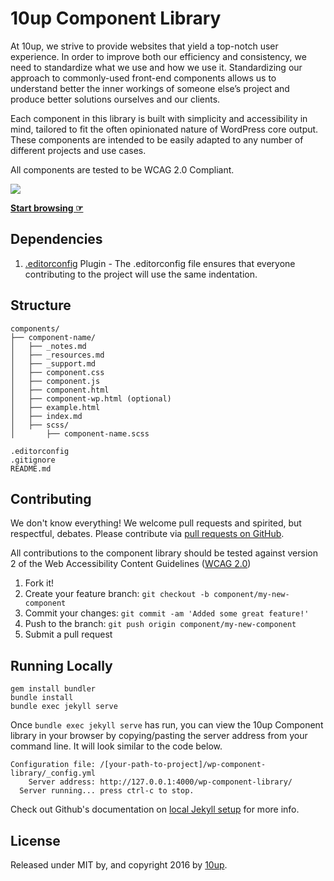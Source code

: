 10up Component Library
=====================

At 10up, we strive to provide websites that yield a top-notch user experience. In order to improve both our efficiency and consistency, we need to standardize what we use and how we use it. Standardizing our approach to commonly-used front-end components allows us to understand better the inner workings of someone else’s project and produce better solutions ourselves and our clients.

Each component in this library is built with simplicity and accessibility in mind, tailored to fit the often opinionated nature of WordPress core output. These components are intended to be easily adapted to any number of different projects and use cases.

All components are tested to be WCAG 2.0 Compliant.

<a href="http://10up.com/contact/"><img src="https://10updotcom-uploads.s3.amazonaws.com/uploads/2016/08/10up_github_banner-2.png"></a>

**[Start browsing ☞](https://10up.github.io/wp-component-library/)**

## Dependencies

1. [.editorconfig](http://editorconfig.org/) Plugin - The .editorconfig file ensures that everyone contributing to the project will use the same indentation.

## Structure

```
components/
├── component-name/
│   ├── _notes.md
│   ├── _resources.md
│   ├── _support.md
│   ├── component.css
│   ├── component.js
│   ├── component.html
│   ├── component-wp.html (optional)
│   ├── example.html
│   ├── index.md
│   ├── scss/
│       ├── component-name.scss

.editorconfig
.gitignore
README.md
```

## Contributing

We don't know everything! We welcome pull requests and spirited, but respectful, debates. Please contribute via [pull requests on GitHub](https://github.com/10up/component-library/pulls).

All contributions to the component library should be tested against version 2 of the Web Accessibility Content Guidelines ([WCAG 2.0](https://www.w3.org/WAI/WCAG20/glance/))

1. Fork it!
2. Create your feature branch: `git checkout -b component/my-new-component`
3. Commit your changes: `git commit -am 'Added some great feature!'`
4. Push to the branch: `git push origin component/my-new-component`
5. Submit a pull request

## Running Locally

```
gem install bundler
bundle install
bundle exec jekyll serve
```

Once `bundle exec jekyll serve` has run, you can view the 10up Component library in your browser by copying/pasting the server address from your command line. It will look similar to the code below.

```
Configuration file: /[your-path-to-project]/wp-component-library/_config.yml
    Server address: http://127.0.0.1:4000/wp-component-library/
  Server running... press ctrl-c to stop.
```

Check out Github's documentation on [local Jekyll setup](https://help.github.com/articles/setting-up-your-github-pages-site-locally-with-jekyll/#step-4-build-your-local-jekyll-site) for more info.

## License

Released under MIT by, and copyright 2016 by [10up](http://10up.com).
